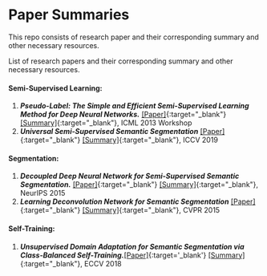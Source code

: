 # Paper Summaries
This repo consists of research paper and their corresponding summary and other necessary resources.

<!-- #### Paper Summaries -->
List of research papers and their corresponding summary and other necessary resources.

#### Semi-Supervised Learning:
1. ***Pseudo-Label: The Simple and Efficient Semi-Supervised Learning Method for Deep Neural Networks.*** [[Paper]](https://github.com/deepakksingh/paper_summaries/blob/master/pseudo_label/pseudo_label_final.pdf){:target="_blank"} [[Summary]](https://github.com/deepakksingh/paper_summaries/blob/master/pseudo_label/Pseudo-Label_summary.pdf){:target="_blank"}, ICML 2013 Workshop
2. ***Universal Semi-Supervised Semantic Segmentation*** [[Paper]](https://github.com/deepakksingh/paper_summaries/blob/master/universal_semi_supervised_semseg/universal_semi_supervised_semantic_seg_paper.pdf){:target="_blank"} [[Summary]](https://github.com/deepakksingh/paper_summaries/blob/master/universal_semi_supervised_semseg/universal_semi_supervised_semantic_seg_summary.pdf){:target="_blank"}, ICCV 2019


#### Segmentation:
1. ***Decoupled Deep Neural Network for Semi-Supervised Semantic Segmentation.*** [[Paper]](https://github.com/deepakksingh/paper_summaries/blob/master/decoupled_network/decoupled-deep-neural-network-for-semi-supervised-semantic-segmentation.pdf){:target="_blank"} [[Summary]](https://github.com/deepakksingh/paper_summaries/blob/master/decoupled_network/DecoupledNet.pdf){:target="_blank"}, NeurIPS 2015
2. ***Learning Deconvolution Network for Semantic Segmentation*** [[Paper]](https://github.com/deepakksingh/paper_summaries/blob/master/learning_deconvolution/learning_deconvolution_network_for_semantic_segmentation_paper.pdf){:target="_blank"} [[Summary]](https://github.com/deepakksingh/paper_summaries/blob/master/learning_deconvolution/learning_deconvolution_network_for_semantic_segmentation_summary.pdf){:target="_blank"}, CVPR 2015

#### Self-Training:
1. ***Unsupervised Domain Adaptation for Semantic Segmentation via Class-Balanced Self-Training.***[[Paper]](https://github.com/deepakksingh/paper_summaries/blob/master/unsupervised_domain_adaptation_for_semseg/Unsupervised_Domain_Adaptation_for_Semantic_Segmentation_via_Class_Balanced_Self_Training.pdf){:target='_blank'} [[Summary]](https://github.com/deepakksingh/paper_summaries/blob/master/unsupervised_domain_adaptation_for_semseg/Unsupervised_Domain_Adaptation_for_semseg_via_class_balanced_selftraining_summary.pdf){:target="_blank"}, ECCV 2018

